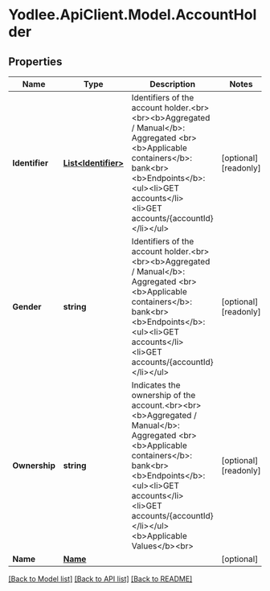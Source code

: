 # Yodlee.ApiClient.Model.AccountHolder

## Properties

Name | Type | Description | Notes
------------ | ------------- | ------------- | -------------
**Identifier** | [**List&lt;Identifier&gt;**](Identifier.md) | Identifiers of the account holder.&lt;br&gt;&lt;br&gt;&lt;b&gt;Aggregated / Manual&lt;/b&gt;: Aggregated &lt;br&gt;&lt;b&gt;Applicable containers&lt;/b&gt;: bank&lt;br&gt;&lt;b&gt;Endpoints&lt;/b&gt;:&lt;ul&gt;&lt;li&gt;GET accounts&lt;/li&gt;&lt;li&gt;GET accounts/{accountId}&lt;/li&gt;&lt;/ul&gt; | [optional] [readonly] 
**Gender** | **string** | Identifiers of the account holder.&lt;br&gt;&lt;br&gt;&lt;b&gt;Aggregated / Manual&lt;/b&gt;: Aggregated &lt;br&gt;&lt;b&gt;Applicable containers&lt;/b&gt;: bank&lt;br&gt;&lt;b&gt;Endpoints&lt;/b&gt;:&lt;ul&gt;&lt;li&gt;GET accounts&lt;/li&gt;&lt;li&gt;GET accounts/{accountId}&lt;/li&gt;&lt;/ul&gt; | [optional] [readonly] 
**Ownership** | **string** | Indicates the ownership of the account.&lt;br&gt;&lt;br&gt;&lt;b&gt;Aggregated / Manual&lt;/b&gt;: Aggregated &lt;br&gt;&lt;b&gt;Applicable containers&lt;/b&gt;: bank&lt;br&gt;&lt;b&gt;Endpoints&lt;/b&gt;:&lt;ul&gt;&lt;li&gt;GET accounts&lt;/li&gt;&lt;li&gt;GET accounts/{accountId}&lt;/li&gt;&lt;/ul&gt;&lt;b&gt;Applicable Values&lt;/b&gt;&lt;br&gt; | [optional] [readonly] 
**Name** | [**Name**](Name.md) |  | [optional] 

[[Back to Model list]](../README.md#documentation-for-models) [[Back to API list]](../README.md#documentation-for-api-endpoints) [[Back to README]](../README.md)

